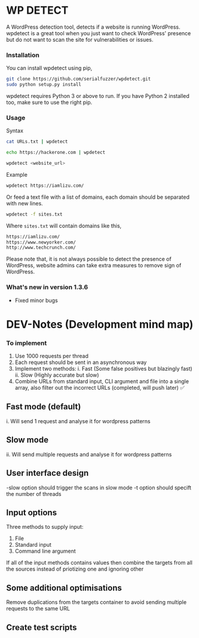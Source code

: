 # WP DETECT
A WordPress detection tool, detects if a website is running WordPress. wpdetect is a great tool when you just want to check WordPress' presence but do not want to scan the site for vulnerabilities or issues.  
### Installation
You can install wpdetect using pip,
```sh
git clone https://github.com/serialfuzzer/wpdetect.git
sudo python setup.py install
```
wpdetect requires Python 3 or above to run. If you have Python 2 installed too, make sure to use the right pip.

### Usage
Syntax

```sh
cat URLs.txt | wpdetect
```

```sh
echo https://hackerone.com | wpdetect
```


```sh
wpdetect <website_url>
```
Example
```sh
wpdetect https://iamlizu.com/
```
Or feed a text file with a list of domains, each domain should be separated with new lines.
```sh
wpdetect -f sites.txt
```
Where `sites.txt` will contain domains like this,
```sh
https://iamlizu.com/
https://www.newyorker.com/
http://www.techcrunch.com/
```

Please note that, it is not always possible to detect the presence of WordPress, website admins can take extra measures to remove sign of WordPress.

### What's new in version 1.3.6
* Fixed minor bugs


# DEV-Notes (Development mind map)

### To implement
1. Use 1000 requests per thread
2. Each request should be sent in an asynchronous way
3. Implement two methods: i. Fast (Some false positives but blazingly fast) ii. Slow (Highly accurate but slow)
4. Combine URLs from standard input, CLI argument and file into a single array, also filter out the incorrect URLs (completed, will push later) ✅


Fast mode (default)
-------------

i. Will send 1 request and analyse it for wordpress patterns

Slow mode
------------

ii. Will send multiple requests and analyse it for wordpress patterns

User interface design 
-----------------------
-slow option should trigger the scans in slow mode
-t option should specift the number of threads

Input options
--------------

Three methods to supply input:
1. File
2. Standard input
3. Command line argument

If all of the input methods contains values then combine the targets from all the sources instead of priotizing one and ignoring other

Some additional optimisations
-------------------------------

Remove duplications from the targets container to avoid sending multiple requests to the same URL

Create test scripts
--------------------

